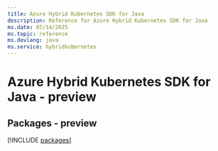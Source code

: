 ```yaml
---
title: Azure Hybrid Kubernetes SDK for Java
description: Reference for Azure Hybrid Kubernetes SDK for Java
ms.date: 07/14/2025
ms.topic: reference
ms.devlang: java
ms.service: hybridkubernetes
---
```

# Azure Hybrid Kubernetes SDK for Java - preview
## Packages - preview
[!INCLUDE [packages](hybrid-kubernetes-index.md)]